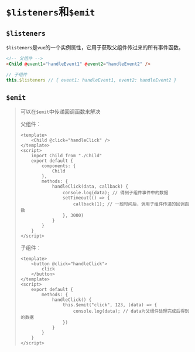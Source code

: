 # `$listeners`和`$emit`



## `$listeners`

`$listeners`是`vue`的一个实例属性，它用于获取父组件传过来的所有事件函数。

```html
<!-- 父组件 -->
<Child @event1="handleEvent1" @event2="handleEvent2" />
```



```js
// 子组件
this.$listeners // { event1: handleEvent1, event2: handleEvent2 }
```



## `$emit`

> 可以在`$emit`中传递回调函数来解决
>
> 父组件：
>
> ```vue
> <template>
>     <Child @click="handleClick" />
> </template>
> <script>
>     import Child from "./Child"
>     export default {
>         components: {
>             Child
>         },
>         methods: {
>             handleClick(data, callback) {
>                 console.log(data); // 得到子组件事件中的数据
>                 setTimeout(() => {
>                     callback(1); // 一段时间后，调用子组件传递的回调函数
>                 }, 3000)
>             }
>         }
>     }
> </script>
> ```
>
> 子组件：
>
> ```vue
> <template>
>     <button @click="handleClick">
>         click
>     </button>
> </template>
> <script>
>     export default {
>         methods: {
>             handleClick() {
>                 this.$emit("click", 123, (data) => {
>                     console.log(data); // data为父组件处理完成后得到的数据
>                 })
>             }
>         }
>     }
> </script>
> ```

# 
